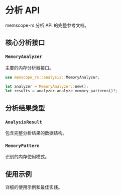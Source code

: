 # 分析 API

memscope-rs 分析 API 的完整参考文档。

## 核心分析接口

### `MemoryAnalyzer`

主要的内存分析器接口。

```rust
use memscope_rs::analysis::MemoryAnalyzer;

let analyzer = MemoryAnalyzer::new();
let results = analyzer.analyze_memory_patterns()?;
```

## 分析结果类型

### `AnalysisResult`

包含完整分析结果的数据结构。

### `MemoryPattern`

识别的内存使用模式。

## 使用示例

详细的使用示例和最佳实践。
